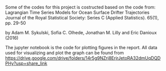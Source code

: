 Some of the codes for this project is costructed based on the code from:
Lagrangian Time Series Models for Ocean Surface Drifter Trajectories
Journal of the Royal Statistical Society: Series C (Applied Statistics). 65(1), pp. 29-50

by Adam M. Sykulski, Sofia C. Olhede, Jonathan M. Lilly and Eric Danioux (2016)


The jupyter notebook is the code for plotting figures in the report.
All data used for visualizing and plot the graph can be found from 
https://drive.google.com/drive/folders/14r5g9NZrj8ErjrJetoRA32dmUqDQDPHy?usp=share_link
